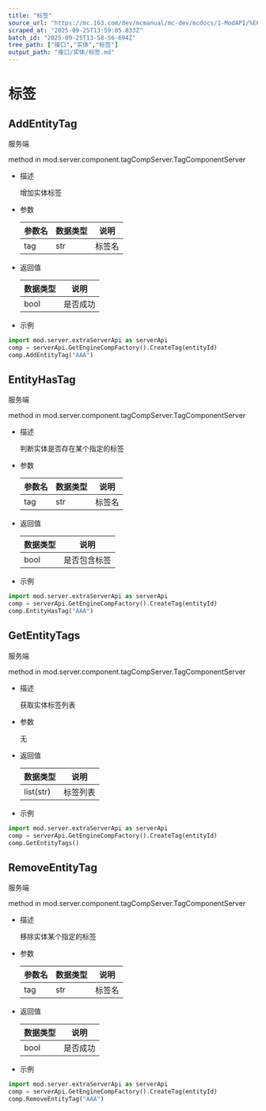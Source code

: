 ```yaml
---
title: "标签"
source_url: "https://mc.163.com/dev/mcmanual/mc-dev/mcdocs/1-ModAPI/%E6%8E%A5%E5%8F%A3/%E5%AE%9E%E4%BD%93/%E6%A0%87%E7%AD%BE.html"
scraped_at: "2025-09-25T13:59:05.833Z"
batch_id: "2025-09-25T13-58-56-694Z"
tree_path: ["接口","实体","标签"]
output_path: "接口/实体/标签.md"
---
```


#  标签

##  AddEntityTag

服务端

method in mod.server.component.tagCompServer.TagComponentServer

*   描述
    
    增加实体标签
    
*   参数
    
    | 参数名 | 数据类型 | 说明 |
    | --- | --- | --- |
    | tag | str | 标签名 |
    
*   返回值
    
    | 数据类型 | 说明 |
    | --- | --- |
    | bool | 是否成功 |
    
*   示例
    

```python
import mod.server.extraServerApi as serverApi
comp = serverApi.GetEngineCompFactory().CreateTag(entityId)
comp.AddEntityTag("AAA")

```

##  EntityHasTag

服务端

method in mod.server.component.tagCompServer.TagComponentServer

*   描述
    
    判断实体是否存在某个指定的标签
    
*   参数
    
    | 参数名 | 数据类型 | 说明 |
    | --- | --- | --- |
    | tag | str | 标签名 |
    
*   返回值
    
    | 数据类型 | 说明 |
    | --- | --- |
    | bool | 是否包含标签 |
    
*   示例
    

```python
import mod.server.extraServerApi as serverApi
comp = serverApi.GetEngineCompFactory().CreateTag(entityId)
comp.EntityHasTag("AAA")

```

##  GetEntityTags

服务端

method in mod.server.component.tagCompServer.TagComponentServer

*   描述
    
    获取实体标签列表
    
*   参数
    
    无
    
*   返回值
    
    | 数据类型 | 说明 |
    | --- | --- |
    | list(str) | 标签列表 |
    
*   示例
    

```python
import mod.server.extraServerApi as serverApi
comp = serverApi.GetEngineCompFactory().CreateTag(entityId)
comp.GetEntityTags()

```

##  RemoveEntityTag

服务端

method in mod.server.component.tagCompServer.TagComponentServer

*   描述
    
    移除实体某个指定的标签
    
*   参数
    
    | 参数名 | 数据类型 | 说明 |
    | --- | --- | --- |
    | tag | str | 标签名 |
    
*   返回值
    
    | 数据类型 | 说明 |
    | --- | --- |
    | bool | 是否成功 |
    
*   示例
    

```python
import mod.server.extraServerApi as serverApi
comp = serverApi.GetEngineCompFactory().CreateTag(entityId)
comp.RemoveEntityTag("AAA")

```